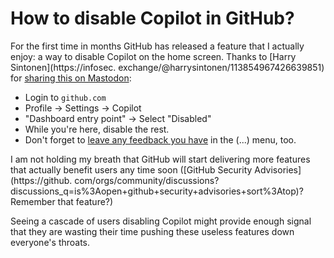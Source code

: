 # How to disable Copilot in GitHub?

For the first time in months GitHub has released
a feature that I actually enjoy: a way to disable
Copilot on the home screen. Thanks to [Harry Sintonen](https://infosec.
exchange/@harrysintonen/113854967426639851) for [sharing this on Mastodon](https://fosstodon.org/@harrysintonen@infosec.exchange/113854967522484490):

* Login to `github.com`
* Profile -> Settings -> Copilot
* "Dashboard entry point" -> Select "Disabled"
* While you're here, disable the rest.
* Don't forget to [leave any feedback you have](https://github.com/copilot) 
  in the (...) menu, too.

I am not holding my breath that GitHub will
start delivering more features that actually benefit users
any time soon ([GitHub Security Advisories](https://github.
com/orgs/community/discussions?
discussions_q=is%3Aopen+github+security+advisories+sort%3Atop)? Remember that feature?)

Seeing a cascade of users disabling Copilot
might provide enough signal that they are wasting
their time pushing these useless features down everyone's
throats.
